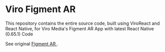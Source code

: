 # Viro Figment AR

This repository contains the entire source code, built using ViroReact and React Native, for Viro Media's Figment AR App with latest React Native (0.65.1) Code 

See original [Figment AR ](https://github.com/viromedia/figment-ar). 
